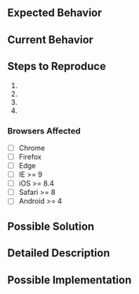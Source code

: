 <!--- Provide a general summary of the issue in the Title above -->
<!-- This template is for bug reporting only, please see CONTRIBUTING.md for feature request guidelines -->

## Expected Behavior
<!--- Tell us what should happen -->

## Current Behavior
<!--- Tell us what happens instead of the expected behavior -->

## Steps to Reproduce
<!--- Provide a link to a live example, or an unambiguous set of steps to -->
<!--- reproduce this bug. Include code to reproduce, if relevant -->
1.
2.
3.
4.

### Browsers Affected
<!-- Check all that apply -->
- [ ] Chrome 
- [ ] Firefox
- [ ] Edge
- [ ] IE >= 9
- [ ] iOS >= 8.4
- [ ] Safari >= 8
- [ ] Android >= 4

<!-- Add any other relevant details such as specific browser version, operating system, etc -->

## Possible Solution
<!--- Not obligatory, but suggest a fix/reason for the bug, -->

## Detailed Description
<!--- Provide a detailed description of the change or addition you are proposing -->

## Possible Implementation
<!--- Not obligatory, but suggest an idea for implementing addition or change -->